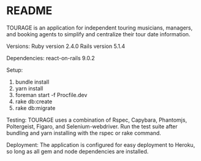 # README

TOURAGE is an application for independent touring musicians, managers, and booking agents to simplify and centralize their tour date information.

Versions:
Ruby version 2.4.0
Rails version 5.1.4

Dependencies:
react-on-rails 9.0.2

Setup:
1. bundle install
2. yarn install
3. foreman start -f Procfile.dev
4. rake db:create
5. rake db:migrate


Testing:
TOURAGE uses a combination of Rspec, Capybara, Phantomjs, Poltergeist, Figaro, and Selenium-webdriver.
Run the test suite after bundling and yarn installing with the rspec or rake command.


Deployment:
The application is configured for easy deployment to Heroku, so long as all gem and node dependencies are installed.
